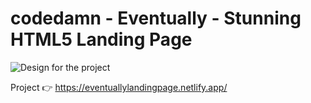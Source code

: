 # codedamn - Eventually - Stunning HTML5 Landing Page

![Design for the project](https://raw.githubusercontent.com/codedamn-projects/eventually-stunning-html5-landing-page/master/assets/desktop-design-non-fs.jpg)

Project 👉 https://eventuallylandingpage.netlify.app/

